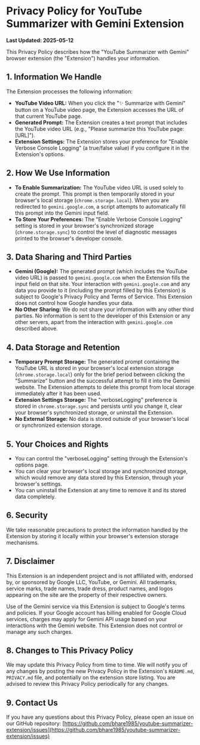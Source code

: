 # Privacy Policy for YouTube Summarizer with Gemini Extension

**Last Updated: 2025-05-12**

This Privacy Policy describes how the "YouTube Summarizer with Gemini" browser extension (the "Extension") handles your information.

## 1. Information We Handle

The Extension processes the following information:

*   **YouTube Video URL:** When you click the "✨ Summarize with Gemini" button on a YouTube video page, the Extension accesses the URL of that current YouTube page.
*   **Generated Prompt:** The Extension creates a text prompt that includes the YouTube video URL (e.g., "Please summarize this YouTube page: [URL]").
*   **Extension Settings:** The Extension stores your preference for "Enable Verbose Console Logging" (a true/false value) if you configure it in the Extension's options.

## 2. How We Use Information

*   **To Enable Summarization:** The YouTube video URL is used solely to create the prompt. This prompt is then temporarily stored in your browser's local storage (`chrome.storage.local`). When you are redirected to `gemini.google.com`, a script attempts to automatically fill this prompt into the Gemini input field.
*   **To Store Your Preferences:** The "Enable Verbose Console Logging" setting is stored in your browser's synchronized storage (`chrome.storage.sync`) to control the level of diagnostic messages printed to the browser's developer console.

## 3. Data Sharing and Third Parties

*   **Gemini (Google):** The generated prompt (which includes the YouTube video URL) is passed to `gemini.google.com` when the Extension fills the input field on that site. Your interaction with `gemini.google.com` and any data you provide to it (including the prompt filled by this Extension) is subject to Google's Privacy Policy and Terms of Service. This Extension does not control how Google handles your data.
*   **No Other Sharing:** We do not share your information with any other third parties. No information is sent to the developer of this Extension or any other servers, apart from the interaction with `gemini.google.com` described above.

## 4. Data Storage and Retention

*   **Temporary Prompt Storage:** The generated prompt containing the YouTube URL is stored in your browser's local extension storage (`chrome.storage.local`) only for the brief period between clicking the "Summarize" button and the successful attempt to fill it into the Gemini website. The Extension attempts to delete this prompt from local storage immediately after it has been used.
*   **Extension Settings Storage:** The "verboseLogging" preference is stored in `chrome.storage.sync` and persists until you change it, clear your browser's synchronized storage, or uninstall the Extension.
*   **No External Storage:** No data is stored outside of your browser's local or synchronized extension storage.

## 5. Your Choices and Rights

*   You can control the "verboseLogging" setting through the Extension's options page.
*   You can clear your browser's local storage and synchronized storage, which would remove any data stored by this Extension, through your browser's settings.
*   You can uninstall the Extension at any time to remove it and its stored data completely.

## 6. Security

We take reasonable precautions to protect the information handled by the Extension by storing it locally within your browser's extension storage mechanisms.

## 7. Disclaimer

This Extension is an independent project and is not affiliated with, endorsed by, or sponsored by Google LLC, YouTube, or Gemini. All trademarks, service marks, trade names, trade dress, product names, and logos appearing on the site are the property of their respective owners.

Use of the Gemini service via this Extension is subject to Google's terms and policies. If your Google account has billing enabled for Google Cloud services, charges may apply for Gemini API usage based on your interactions with the Gemini website. This Extension does not control or manage any such charges.

## 8. Changes to This Privacy Policy

We may update this Privacy Policy from time to time. We will notify you of any changes by posting the new Privacy Policy in the Extension's `README.md`, `PRIVACY.md` file, and potentially on the extension store listing. You are advised to review this Privacy Policy periodically for any changes.

## 9. Contact Us

If you have any questions about this Privacy Policy, please open an issue on our GitHub repository: [https://github.com/bhare1985/youtube-summarizer-extension/issues](https://github.com/bhare1985/youtube-summarizer-extension/issues)

